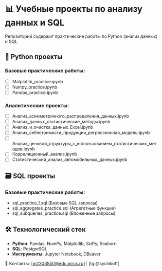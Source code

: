 # 📊 Учебные проекты по анализу данных и SQL

Репозиторий содержит практические работы по Python (анализ данных) и SQL.

## 📂 Python проекты

### Базовые практические работы:
- [ ] Matplotlib_practice.ipynb
- [ ] Numpy_practice.ipynb  
- [ ] Pandas_practice.ipynb

### Аналитические проекты:
- [ ] Анализ_асимметричного_распределения_данных.ipynb
- [ ] Анализ_данных_статистические_методы.ipynb
- [ ] Анализ_и_очистка_данных_Excel.ipynb
- [ ] Анализ_себестоимости_продукции_регрессионная_модель.ipynb
- [ ] Анализ_ценовой_структуры_c_использованием_статистических_методов.ipynb
- [ ] Корреляционный_анализ.ipynb
- [ ] Статистический_анализ_автомобильных_данных.ipynb

## 🗃️ SQL проекты

### Базовые практические работы:
- sql_practice_1.sql (Базовые SQL запросы)
- sql_aggregates_practice.sql (Агрегатные функции)
- sql_subqueries_practice.sql (Вложенные запросы)

## 🛠️ Технологический стек
- **Python**: Pandas, NumPy, Matplotlib, SciPy, Seaborn
- **SQL**: PostgreSQL
- **Инструменты**: Jupyter Notebook, DBeaver

📧 Контакты: [m2303850@edu.misis.ru] | [tg @sychikoff]

